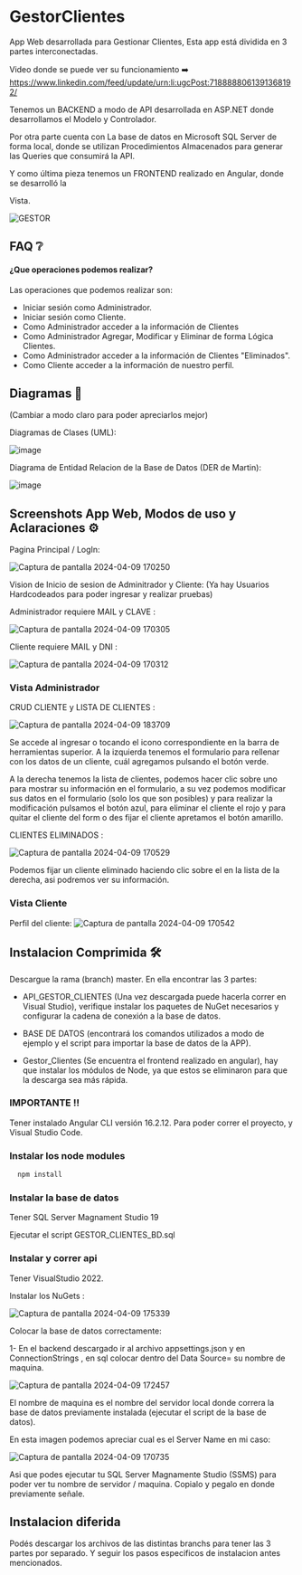 
# GestorClientes

App Web desarrollada para  Gestionar Clientes, Esta app está dividida en 3 partes interconectadas.

Video donde se puede ver su funcionamiento ➡️ https://www.linkedin.com/feed/update/urn:li:ugcPost:7188888061391368192/

Tenemos un BACKEND a modo de API desarrollada en ASP.NET donde desarrollamos el Modelo y Controlador.

Por otra parte cuenta con La base de datos en Microsoft SQL Server de forma local, donde 
se utilizan Procedimientos Almacenados para generar las Queries que consumirá la API.

Y como última pieza tenemos un FRONTEND realizado en Angular, donde se desarrolló la 

Vista.


![GESTOR](https://github.com/JeroGra/APP_GESTOR_CLIENTES/assets/97103645/0d73b5b8-49f8-4846-a04d-ecb076ef1899)


## FAQ ❔

#### ¿Que operaciones podemos realizar?

Las operaciones que podemos realizar son: 
- Iniciar sesión como Administrador.
- Iniciar sesión como Cliente.
- Como Administrador acceder a la información de Clientes
- Como Administrador Agregar, Modificar y Eliminar de forma Lógica Clientes.
- Como Administrador acceder a la información de Clientes "Eliminados".
- Como Cliente acceder a la información de nuestro perfil.



## Diagramas 📑

(Cambiar a modo claro para poder apreciarlos mejor)

Diagramas de Clases (UML):

![image](https://github.com/JeroGra/APP_GESTOR_CLIENTES/assets/97103645/82aa7360-43ba-4741-aa00-b47b489e917f)


Diagrama de Entidad Relacion de la Base de Datos (DER de Martin):

![image](https://github.com/JeroGra/APP_GESTOR_CLIENTES/assets/97103645/95817ed5-94ea-4e71-9338-a6cb572b0517)



## Screenshots App Web, Modos de uso y Aclaraciones ⚙️

Pagina Principal / LogIn:

![Captura de pantalla 2024-04-09 170250](https://github.com/JeroGra/APP_GESTOR_CLIENTES/assets/97103645/47463709-2f28-48ac-9e99-27b054af0c44)


Vision de Inicio de sesion de Adminitrador y Cliente:
(Ya hay Usuarios Hardcodeados para poder ingresar y realizar pruebas)

Administrador requiere MAIL y CLAVE :

![Captura de pantalla 2024-04-09 170305](https://github.com/JeroGra/APP_GESTOR_CLIENTES/assets/97103645/a5818eb6-f9bc-40e2-9c10-311ebff3dd4d)


Cliente requiere MAIL y DNI : 

![Captura de pantalla 2024-04-09 170312](https://github.com/JeroGra/APP_GESTOR_CLIENTES/assets/97103645/69c67e7a-e1a1-4349-891f-75a65a47e23d)


### Vista Administrador 

CRUD CLIENTE y LISTA DE CLIENTES : 

![Captura de pantalla 2024-04-09 183709](https://github.com/JeroGra/APP_GESTOR_CLIENTES/assets/97103645/3734effb-13b1-4d23-8f89-45661394da5e)


Se accede al ingresar o tocando el icono correspondiente en la barra de herramientas superior. A la izquierda tenemos el formulario para rellenar 
con los datos de un cliente, cuál agregamos pulsando el botón verde.

A la derecha tenemos la lista de clientes, podemos hacer clic sobre uno para mostrar su información en el formulario, a su vez podemos modificar 
sus datos en el formulario (solo los que son posibles) y para realizar la modificación pulsamos el botón azul, para eliminar el cliente el rojo
y para quitar el cliente del form o des fijar el cliente apretamos el botón amarillo.

CLIENTES ELIMINADOS :

![Captura de pantalla 2024-04-09 170529](https://github.com/JeroGra/APP_GESTOR_CLIENTES/assets/97103645/d9056f0c-214f-4fbe-bd21-a99ec4281751)

Podemos fijar un cliente eliminado haciendo clic sobre el en la lista de la derecha, asi podremos ver su información.

### Vista Cliente

Perfil del cliente:
![Captura de pantalla 2024-04-09 170542](https://github.com/JeroGra/APP_GESTOR_CLIENTES/assets/97103645/cc9d45b7-de90-4262-b1f7-c5ca5944d680)


## Instalacion Comprimida 🛠️

Descargue la rama (branch) master. En ella encontrar las 3 partes:

- API_GESTOR_CLIENTES (Una vez descargada puede hacerla correr en Visual Studio), verifique instalar los paquetes de NuGet necesarios y configurar la cadena de conexión a la base de datos.

- BASE DE DATOS (encontrará los comandos utilizados a modo de ejemplo y el script para importar la base de datos de la APP).

- Gestor_Clientes (Se encuentra el frontend realizado en angular), hay que instalar los módulos de Node, ya que estos se eliminaron para que la descarga sea más rápida.

### IMPORTANTE ‼️

Tener instalado Angular CLI versión 16.2.12. Para poder correr el proyecto, y Visual Studio Code.

### Instalar los node modules
```bash
  npm install
```

### Instalar la base de datos

Tener SQL Server Magnament Studio 19

Ejecutar el script GESTOR_CLIENTES_BD.sql

### Instalar y correr api

Tener VisualStudio 2022.

Instalar los NuGets : 

![Captura de pantalla 2024-04-09 175339](https://github.com/JeroGra/APP_GESTOR_CLIENTES/assets/97103645/828be4d5-573b-4921-bafe-0a13af32b84c)

Colocar la base de datos correctamente:

1- En el backend descargado ir al archivo appsettings.json y en ConnectionStrings , en sql colocar dentro del Data Source= su nombre de maquina.

![Captura de pantalla 2024-04-09 172457](https://github.com/JeroGra/APP_GESTOR_CLIENTES/assets/97103645/a8177c25-7348-4fa9-b577-21a9b7303f24)

El nombre de maquina es el nombre del servidor local donde correra la base de datos previamente instalada (ejecutar el script de la base de datos).

En esta imagen podemos apreciar cual es el Server Name en mi caso:

![Captura de pantalla 2024-04-09 170735](https://github.com/JeroGra/APP_GESTOR_CLIENTES/assets/97103645/cd438268-56a2-4d45-8923-9c2b1362cc41)

Asi que podes ejecutar tu SQL Server Magnamente Studio (SSMS) para poder ver tu nombre de servidor / maquina. Copialo y pegalo en donde previamente señale.



## Instalacion diferida

Podés descargar los archivos de las distintas branchs para tener las 3 partes por separado. Y seguir los pasos especificos de instalacion antes mencionados.
    
